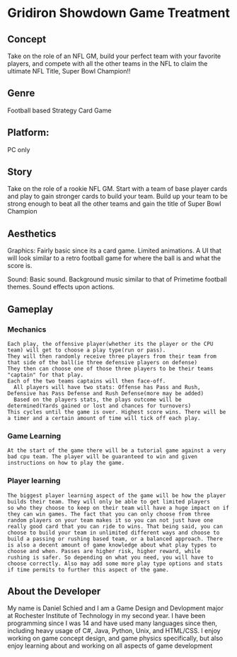 # Gridiron Showdown Game Treatment

## Concept
  Take on the role of an NFL GM, build your perfect team with your favorite players, and compete with all the other teams in the NFL to   claim the ultimate NFL Title, Super Bowl Champion!!

## Genre
  Football based Strategy Card Game

## Platform:
  PC only
  
## Story
  Take on the role of a rookie NFL GM. Start with a team of base player cards and play to gain stronger cards to build your team.
  Build up your team to be strong enough to beat all the other teams and gain the title of Super Bowl Champion
  
## Aesthetics
  Graphics: Fairly basic since its a card game. Limited animations. A UI that will look similar to a retro football game for where the 
            ball is and what the score is.
     
  Sound: Basic sound. Background music similar to that of Primetime football themes. Sound effects upon actions.

## Gameplay
  ### Mechanics
    Each play, the offensive player(whether its the player or the CPU team) will get to choose a play type(run or pass).
    They will then randomly receive three players from their team from that side of the ball(ie three defensive players on defense)
    They then can choose one of those three players to be their teams "captain" for that play.
    Each of the two teams captains will then face-off. 
      All players will have two stats: Offense has Pass and Rush, Defensive has Pass Defense and Rush Defense(more may be added)
      Based on the players stats, the plays outcome will be determined(Yards gained or lost and chances for turnovers)
    This cycles until the game is over. Highest score wins. There will be a timer and a certain amount of time will tick off each play.
  
  ### Game Learning
    At the start of the game there will be a tutorial game against a very bad cpu team. The player will be guaranteed to win and given         
    instructions on how to play the game.
  
  ### Player learning
    The biggest player learning aspect of the game will be how the player builds their team. They will only be able to get limited players
    so who they choose to keep on their team will have a huge impact on if they can win games. The fact that you can only choose from three 
    random players on your team makes it so you can not just have one really good card that you can ride to wins. That being said, you can
    choose to build your team in unlimited different ways and choose to build a passing or rushing based team, or a balanced approach. There
    is also a decent amount of game knowledge about what play types to choose and when. Passes are higher risk, higher reward, while
    rushing is safer. So depending on what you need, you will have to choose correctly. Also may add some more play type options and stats 
    if time permits to further this aspect of the game.

## About the Developer
  My name is Daniel Schied and I am a Game Design and Devlopment major at Rochester Institute of Technology in my second year. I have been
  programming since I was 14 and have used many languages since then, including heavy usage of C#, Java, Python, Unix, and HTML/CSS. I enjoy
  working on game concept design, and game physics specifically, but also enjoy learning about and working on all aspects of game development
